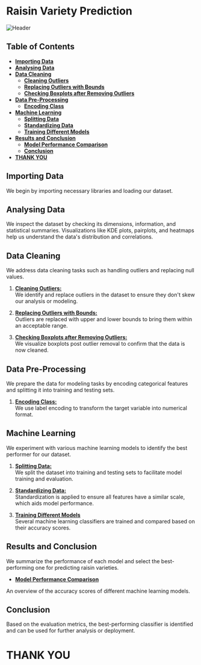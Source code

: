 # **Raisin Variety Prediction**
![Header](https://github.com/manjit-baishya-datascience/Raisin-Variety-Prediction/assets/127611924/f23079ad-5a84-472f-a3b0-f0af99fc427c)

## **Table of Contents**

- [**Importing Data**](#-importing-data)
- [**Analysing Data**](#-analysing-data)
- [**Data Cleaning**](#-data-cleaning)
  - [**Cleaning Outliers**](#1-cleaning-outliers)
  - [**Replacing Outliers with Bounds**](#replacing-outliers-with-bounds)
  - [**Checking Boxplots after Removing Outliers**](#checking-boxplots-after-removing-outliers)
- [**Data Pre-Processing**](#-data-pre-processing)
  - [**Encoding Class**](#1-encoding-class)
- [**Machine Learning**](#-machine-learning)
  - [**Splitting Data**](#splitting-data)
  - [**Standardizing Data**](#standardizing-data)
  - [**Training Different Models**](#training-different-models)
- [**Results and Conclusion**](#-results-and-conclusion)
  - [**Model Performance Comparison**](#model-performance-comparison)
  - [**Conclusion**](#conclusion)
- [**THANK YOU**](#-thank-you)


## **Importing Data**

We begin by importing necessary libraries and loading our dataset.

## **Analysing Data**

We inspect the dataset by checking its dimensions, information, and statistical summaries. Visualizations like KDE plots, pairplots, and heatmaps help us understand the data's distribution and correlations.

## **Data Cleaning**

We address data cleaning tasks such as handling outliers and replacing null values.

1. <u>**Cleaning Outliers:**</u> <br> We identify and replace outliers in the dataset to ensure they don't skew our analysis or modeling.

2. <u>**Replacing Outliers with Bounds:**</u> <br> Outliers are replaced with upper and lower bounds to bring them within an acceptable range.

3. <u>**Checking Boxplots after Removing Outliers:**</u> <br> We visualize boxplots post outlier removal to confirm that the data is now cleaned.

## **Data Pre-Processing**

We prepare the data for modeling tasks by encoding categorical features and splitting it into training and testing sets.

1. <u> **Encoding Class:**</u> <br> We use label encoding to transform the target variable into numerical format.

## **Machine Learning**

We experiment with various machine learning models to identify the best performer for our dataset.

1. <u>**Splitting Data:**</u> <br> We split the dataset into training and testing sets to facilitate model training and evaluation.

2. <u>**Standardizing Data:**</u> <br> Standardization is applied to ensure all features have a similar scale, which aids model performance.

3. <u>**Training Different Models**</u> <br> Several machine learning classifiers are trained and compared based on their accuracy scores.

## **Results and Conclusion**

We summarize the performance of each model and select the best-performing one for predicting raisin varieties.

- <u>**Model Performance Comparison**</u>

An overview of the accuracy scores of different machine learning models.

## **Conclusion**

Based on the evaluation metrics, the best-performing classifier is identified and can be used for further analysis or deployment.

# **THANK YOU**
